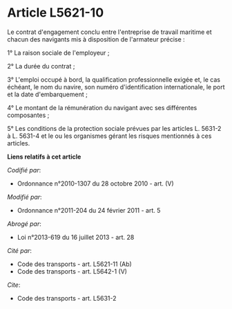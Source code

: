# Article L5621-10

Le contrat d'engagement conclu entre l'entreprise de travail maritime et chacun des navigants mis à disposition de l'armateur
précise : 

1° La raison sociale de l'employeur ; 

2° La durée du contrat ; 

3° L'emploi occupé à bord, la qualification professionnelle exigée et, le cas échéant, le nom du navire, son numéro
d'identification internationale, le port et la date d'embarquement ; 

4° Le montant de la rémunération du navigant avec ses différentes composantes ; 

5° Les conditions de la protection sociale prévues par les articles L. 5631-2 à L. 5631-4 et le ou les organismes gérant les
risques mentionnés à ces articles.

**Liens relatifs à cet article**

_Codifié par_:

  - Ordonnance n°2010-1307 du 28 octobre 2010 - art. (V)

_Modifié par_:

  - Ordonnance n°2011-204 du 24 février 2011 - art. 5

_Abrogé par_:

  - Loi n°2013-619 du 16 juillet 2013 - art. 28

_Cité par_:

  - Code des transports - art. L5621-11 (Ab)
  - Code des transports - art. L5642-1 (V)

_Cite_:

  - Code des transports - art. L5631-2
